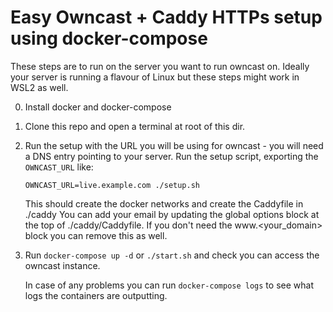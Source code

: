 # Easy Owncast + Caddy HTTPs setup using docker-compose

These steps are to run on the server you want to run owncast on.
Ideally your server is running a flavour of Linux but these steps
might work in WSL2 as well.

0. Install docker and docker-compose
1. Clone this repo and open a terminal at root of this dir.
2. Run the setup with the URL you will be using for owncast - you will need a DNS entry pointing to your server.
    Run the setup script, exporting the `OWNCAST_URL` like:

    ```
    OWNCAST_URL=live.example.com ./setup.sh
    ```

    This should create the docker networks and create the Caddyfile in ./caddy
    You can add your email by updating the global options block at the top of ./caddy/Caddyfile.
    If you don't need the www.<your_domain> block you can remove this as well. 

3. Run `docker-compose up -d` or `./start.sh` and check you can access the owncast instance.
    
    In case of any problems you can run `docker-compose logs` to see what logs the containers are outputting.

